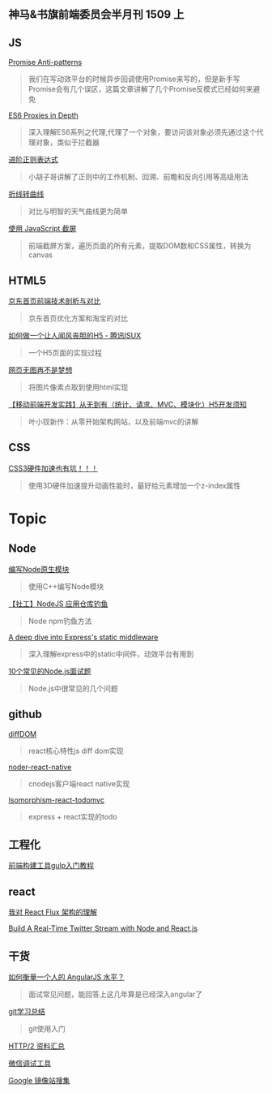 神马&书旗前端委员会半月刊 1509 上
-----

## JS

[Promise Anti-patterns](http://taoofcode.net/promise-anti-patterns/)
>我们在写动效平台的时候异步回调使用Promise来写的，但是新手写Promise会有几个误区，这篇文章讲解了几个Promise反模式已经如何来避免

[ES6 Proxies in Depth](http://ponyfoo.com/articles/es6-proxies-in-depth?utm_source=javascriptweekly&utm_medium=email)
>深入理解ES6系列之代理,代理了一个对象，要访问该对象必须先通过这个代理对象，类似于拦截器

[进阶正则表达式](http://div.io/topic/764)
>小胡子哥讲解了正则中的工作机制、回溯、前瞻和反向引用等高级用法

[折线转曲线](http://www.alloyteam.com/2015/08/zhe-xian-zhuan-qu-xian/)
>对比与明智的天气曲线更为简单

[使用 JavaScript 截屏](http://www.barretlee.com/blog/2015/09/24/screenshot-with-javascript/)
>前端截屏方案，遍历页面的所有元素，提取DOM数和CSS属性，转换为canvas

## HTML5

[京东首页前端技术剖析与对比](http://www.barretlee.com/blog/2015/09/09/jd-architecture-analysis/)
>京东首页优化方案和淘宝的对比

[如何做一个让人闻风丧胆的H5 - 腾讯ISUX](http://mp.weixin.qq.com/s?__biz=MjM5NzQxMDkwMg==&mid=225181840&idx=1&sn=fea478ec1a4e9219aef4af1f7d81921a&scene=23&srcid=0924hy4ddpnnyjyF0KQYBd3A#rd)
>一个H5页面的实现过程

[网页无图再不是梦想 ](http://div.io/topic/1270)
>将图片像素点取到使用html实现

[【移动前端开发实践】从无到有（统计、请求、MVC、模块化）H5开发须知](http://www.cnblogs.com/yexiaochai/p/4840512.html)
>叶小钗新作：从零开始架构网站，以及前端mvc的讲解

## CSS

[CSS3硬件加速也有坑！！！](http://div.io/topic/1348)
>使用3D硬件加速提升动画性能时，最好给元素增加一个z-index属性

# Topic

## Node

[编写Node原生模块](http://mp.weixin.qq.com/s?__biz=MjM5NTEwMTAwNg==&mid=209231781&idx=1&sn=0c2971254e22dc51a9392654a1b94a48&scene=23&srcid=0918zaPBe77xSX6M1GEnCVPS#rd)
>使用C++编写Node模块

[【社工】NodeJS 应用仓库钓鱼](http://www.cnblogs.com/index-html/p/npm_package_phishing.html?url_type=39&object_type=webpage&pos=1)
>Node npm钓鱼方法

[A deep dive into Express's static middleware](http://evanhahn.com/express-dot-static-deep-dive/)
>深入理解express中的static中间件，动效平台有用到

[10个常见的Node.js面试题](http://wwsun.me/posts/nodejs-interview-questions.html?hmsr=toutiao.io&utm_medium=toutiao.io&utm_source=toutiao.io)
>Node.js中很常见的几个问题

## github

[diffDOM](https://github.com/fiduswriter/diffDOM)
>react核心特性js diff dom实现

[noder-react-native](https://github.com/soliury/noder-react-native)
>cnodejs客户端react native实现

[Isomorphism-react-todomvc](https://github.com/Lucifier129/Isomorphism-react-todomvc)
>express + react实现的todo

## 工程化

[前端构建工具gulp入门教程](http://segmentfault.com/a/1190000000372547)

## react

[我对 React Flux 架构的理解](http://segmentfault.com/a/1190000003795248)

[Build A Real-Time Twitter Stream with Node and React.js](https://scotch.io/tutorials/build-a-real-time-twitter-stream-with-node-and-react-js)

## 干货

[如何衡量一个人的 AngularJS 水平？](http://www.zhihu.com/question/36040694/answer/65624196)
>面试常见问题，能回答上这几年算是已经深入angular了

[git学习总结](http://yalishizhude.github.io/2015/09/16/git/?hmsr=toutiao.io&utm_medium=toutiao.io&utm_source=toutiao.io)
>git使用入门

[HTTP/2 资料汇总](https://imququ.com/post/http2-resource.html)

[微信调试工具](http://blog.qqbrowser.cc/start/)

[Google 镜像站搜集](http://www.itechzero.com/google-mirror-sites-collect.html)
